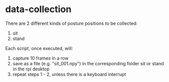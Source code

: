 # data-collection

There are 2 different kinds of posture positions to be collected:
1. sit
2. stand 

Each script, once executed, will:
1. capture 10 frames in a row 
2. save as a file (e.g. "sit_001.npy") in the corresponding folder sit or stand in the rpi desktop 
3. repeat steps 1 - 2, unless there is a keyboard interrupt

